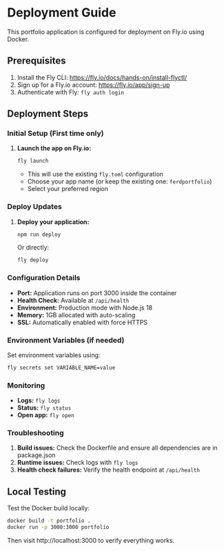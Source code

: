 # Deployment Guide

This portfolio application is configured for deployment on Fly.io using Docker.

## Prerequisites

1. Install the Fly CLI: https://fly.io/docs/hands-on/install-flyctl/
2. Sign up for a Fly.io account: https://fly.io/app/sign-up
3. Authenticate with Fly: `fly auth login`

## Deployment Steps

### Initial Setup (First time only)

1. **Launch the app on Fly.io:**
   ```bash
   fly launch
   ```
   - This will use the existing `fly.toml` configuration
   - Choose your app name (or keep the existing one: `ferdportfolio`)
   - Select your preferred region

### Deploy Updates

1. **Deploy your application:**
   ```bash
   npm run deploy
   ```
   
   Or directly:
   ```bash
   fly deploy
   ```

### Configuration Details

- **Port:** Application runs on port 3000 inside the container
- **Health Check:** Available at `/api/health`
- **Environment:** Production mode with Node.js 18
- **Memory:** 1GB allocated with auto-scaling
- **SSL:** Automatically enabled with force HTTPS

### Environment Variables (if needed)

Set environment variables using:
```bash
fly secrets set VARIABLE_NAME=value
```

### Monitoring

- **Logs:** `fly logs`
- **Status:** `fly status`
- **Open app:** `fly open`

### Troubleshooting

1. **Build issues:** Check the Dockerfile and ensure all dependencies are in package.json
2. **Runtime issues:** Check logs with `fly logs`
3. **Health check failures:** Verify the health endpoint at `/api/health`

## Local Testing

Test the Docker build locally:
```bash
docker build -t portfolio .
docker run -p 3000:3000 portfolio
```

Then visit http://localhost:3000 to verify everything works.
